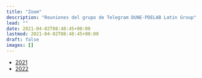 ```yaml
---
title: "Zoom"
description: "Reuniones del grupo de Telegram DUNE-PDELAB Latin Group"
lead: ""
date: 2021-04-02T08:48:45+00:00
lastmod: 2021-04-02T08:48:45+00:00
draft: false
images: []
---
```


- [$2021$](2021.md)
- [$2022$](2022.md)
